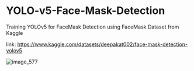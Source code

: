 # YOLO-v5-Face-Mask-Detection

Training YOLOv5 for FaceMask Detection using FaceMask Dataset from Kaggle

link: https://www.kaggle.com/datasets/deepakat002/face-mask-detection-yolov5



![image_577](https://user-images.githubusercontent.com/99212200/188479674-8bab134a-611e-4917-9985-e778b130a934.jpeg)
